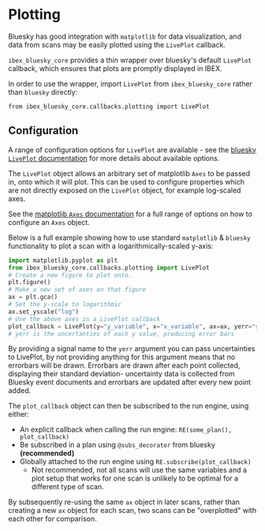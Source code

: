 # Plotting

Bluesky has good integration with `matplotlib` for data visualization, and data from scans 
may be easily plotted using the `LivePlot` callback.

`ibex_bluesky_core` provides a thin wrapper over bluesky's default `LivePlot` callback,
which ensures that plots are promptly displayed in IBEX.

In order to use the wrapper, import `LivePlot` from `ibex_bluesky_core` rather than 
`bluesky` directly:
```
from ibex_bluesky_core.callbacks.plotting import LivePlot
```

## Configuration

A range of configuration options for `LivePlot` are available - see the 
[bluesky `LivePlot` documentation](https://blueskyproject.io/bluesky/main/callbacks.html#bluesky.callbacks.mpl_plotting.LivePlot)
for more details about available options.

The `LivePlot` object allows an arbitrary set of matplotlib `Axes` to be passed in, onto
which it will plot. This can be used to configure properties which are not directly exposed 
on the `LivePlot` object, for example log-scaled axes.

See the [matplotlib `Axes` documentation](https://matplotlib.org/stable/api/_as_gen/matplotlib.axes.Axes.html) 
for a full range of options on how to configure an `Axes` object.

Below is a full example showing how to use standard `matplotlib` & `bluesky` functionality
to plot a scan with a logarithmically-scaled y-axis:

```python
import matplotlib.pyplot as plt
from ibex_bluesky_core.callbacks.plotting import LivePlot
# Create a new figure to plot onto.
plt.figure()
# Make a new set of axes on that figure
ax = plt.gca()
# Set the y-scale to logarithmic
ax.set_yscale("log")
# Use the above axes in a LivePlot callback
plot_callback = LivePlot(y="y_variable", x="x_variable", ax=ax, yerr="yerr_variable")
# yerr is the uncertanties of each y value, producing error bars
```

By providing a signal name to the `yerr` argument you can pass uncertainties to LivePlot, by not providing anything for this argument means that no errorbars will be drawn. Errorbars are drawn after each point collected, displaying their standard deviation- uncertainty data is collected from Bluesky event documents and errorbars are updated after every new point added.

The `plot_callback` object can then be subscribed to the run engine, using either:
- An explicit callback when calling the run engine: `RE(some_plan(), plot_callback)`
- Be subscribed in a plan using `@subs_decorator` from bluesky **(recommended)**
- Globally attached to the run engine using `RE.subscribe(plot_callback)`
  * Not recommended, not all scans will use the same variables and a plot setup that works
    for one scan is unlikely to be optimal for a different type of scan.

By subsequently re-using the same `ax` object in later scans, rather than creating a new 
`ax` object for each scan, two scans can be "overplotted" with each other for comparison.
